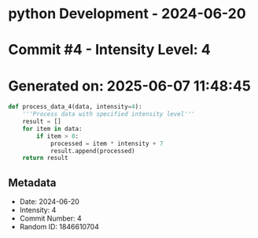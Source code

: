 ﻿# python Development - 2024-06-20
# Commit #4 - Intensity Level: 4
# Generated on: 2025-06-07 11:48:45
```python
def process_data_4(data, intensity=4):
    '''Process data with specified intensity level'''
    result = []
    for item in data:
        if item > 0:
            processed = item * intensity + 7
            result.append(processed)
    return result
```
## Metadata
- Date: 2024-06-20
- Intensity: 4
- Commit Number: 4
- Random ID: 1846610704

